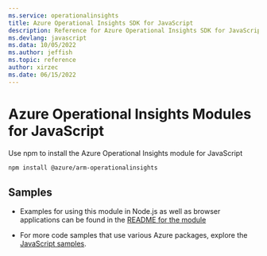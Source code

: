 ```yaml
---
ms.service: operationalinsights
title: Azure Operational Insights SDK for JavaScript
description: Reference for Azure Operational Insights SDK for JavaScript
ms.devlang: javascript
ms.data: 10/05/2022
ms.author: jeffish
ms.topic: reference
author: xirzec
ms.date: 06/15/2022
---
```

# Azure Operational Insights Modules for JavaScript

Use npm to install the Azure Operational Insights module for JavaScript

```bash
npm install @azure/arm-operationalinsights
```

## Samples

* Examples for using this module in Node.js as well as browser applications can be found in the [README for the module](https://www.npmjs.com/package/@azure/arm-operationalinsights)

* For more code samples that use various Azure packages, explore the [JavaScript samples](https://docs.microsoft.com/samples/browse/?languages=javascript).